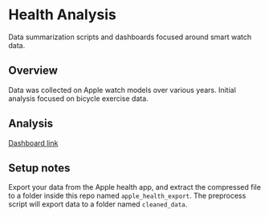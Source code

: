# Health Analysis
Data summarization scripts and dashboards focused around smart watch data.

## Overview
Data was collected on Apple watch models over various years. Initial analysis focused on bicycle exercise data.

## Analysis
<!--<iframe src="https://bkdevart.github.io/health_data/"></iframe>-->

[Dashboard link](https://bkdevart.github.io/health_data/)

## Setup notes

Export your data from the Apple health app, and extract the compressed file to a folder inside this repo named `apple_health_export`. The preprocess script will export data to a folder named `cleaned_data`.